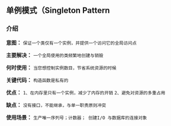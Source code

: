 ## 单例模式（Singleton Pattern
### 介绍
**意图：** `保证一个类仅有一个实例，并提供一个访问它的全局访问点`

**主要解决：** `一个全局使用的类频繁地创建与销毁`

**何时使用：** 
`当您想控制实例数目，节省系统资源的时候`

**关键代码：** 
`构造函数是私有的`

**优点：** 
`1、在内存里只有一个实例，减少了内存的开销`
`2、避免对资源的多重占用`

**缺点：** 
`没有接口，不能继承，与单一职责原则冲突`

**使用场景：** 
`生产唯一序列号；计数器； 创建I/O 与数据库的连接对象`





